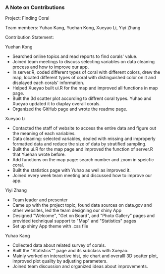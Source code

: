 ### A Note on Contributions

Project: Finding Coral

Team members: Yuhao Kang, Yuehan Kong, Xueyao Li, Yiyi Zhang

Contribution Statement:

Yuehan Kong
+ Searched online topics and read reports to find corals' value.
+ Joined team meetings to discuss selecting variables on data cleaning process and how to improve our app.
+ In server.R, coded different types of coral with different colors, drew the map, located different types of coral with distinguished color on it and displayed each corals' information. 
+ Helped Xueyao built ui.R for the map and improved all functions in map page.
+ Built the 3d scatter plot according to diffrent coral types. Yuhao and Xueyao updated it to diaplay overall corals.
+ Organized the GitHub page and wrote the readme page.

Xueyao Li
+ Contacted the staff of website to access the entire data and figure out the meaning of each variables.
+ Data cleaning: selected variables, dealed with missing and improperly formatted data and reduce the size of data by stratified sampling.
+ Built the ui.R for the map page and improved the function of server.R that Yuehan wrote before.
+ Add functions on the map page: search number and zoom in speicfic coral.
+ Built the statistics page with Yuhao as well as improved it.
+ Joined every week team meeting and discussed how to improve our app.


Yiyi Zhang  
+ Team leader and presenter
+ Came up with the project topic, found data sources on data.gov and other websites, led the team designing our shiny App 
+ Designed "Welcome", "Get on Board", and "Photo Gallery" pages and provided techniqual support to "Map" and "Statistics" pages
+ Set up shiny App theme with .css file 


Yuhao Kang
+ Collected data about related survey of corals.
+ Built the "Statistics"" page and its subclass with Xueyao.
+ Mainly worked on interactive hist, pie chart and overalll 3D scatter plot, improved plot quality by adjusting parameters.
+ Joined team discussion and organized ideas about improvements.
